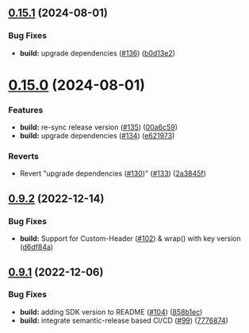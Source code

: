 ## [0.15.1](https://github.com/IBM/keyprotect-go-client/compare/v0.15.0...v0.15.1) (2024-08-01)


### Bug Fixes

* **build:** upgrade dependencies ([#136](https://github.com/IBM/keyprotect-go-client/issues/136)) ([b0d13e2](https://github.com/IBM/keyprotect-go-client/commit/b0d13e27d42106e3be6153634228cdfb380514ec))

# [0.15.0](https://github.com/IBM/keyprotect-go-client/compare/v0.14.3...v0.15.0) (2024-08-01)


### Features

* **build:** re-sync release version ([#135](https://github.com/IBM/keyprotect-go-client/issues/135)) ([00a6c59](https://github.com/IBM/keyprotect-go-client/commit/00a6c59d7174800a0f2ff7be2c3966580b550671))
* **build:** upgrade dependencies ([#134](https://github.com/IBM/keyprotect-go-client/issues/134)) ([e621973](https://github.com/IBM/keyprotect-go-client/commit/e621973855455b4290afe46603f67d3da5be885a))


### Reverts

* Revert "upgrade dependencies ([#130](https://github.com/IBM/keyprotect-go-client/issues/130))" ([#133](https://github.com/IBM/keyprotect-go-client/issues/133)) ([2a3845f](https://github.com/IBM/keyprotect-go-client/commit/2a3845fb9e80698bebc0d983e230427a57d90f36))

## [0.9.2](https://github.com/IBM/keyprotect-go-client/compare/v0.9.1...v0.9.2) (2022-12-14)


### Bug Fixes

* **build:**  Support for Custom-Header ([#102](https://github.com/IBM/keyprotect-go-client/issues/102)) & wrap() with key version ([d6df84a](https://github.com/IBM/keyprotect-go-client/commit/d6df84af4c56ddcb1543eb91151942db5d5f1d28))

## [0.9.1](https://github.com/IBM/keyprotect-go-client/compare/v0.9.0...v0.9.1) (2022-12-06)


### Bug Fixes

* **build:** adding SDK version to README ([#104](https://github.com/IBM/keyprotect-go-client/issues/104)) ([858b1ec](https://github.com/IBM/keyprotect-go-client/commit/858b1ecbb328d4c463b0473a1758141b92e44fe1))
* **build:** integrate semantic-release based CI/CD ([#99](https://github.com/IBM/keyprotect-go-client/issues/99)) ([7776874](https://github.com/IBM/keyprotect-go-client/commit/77768745c974db99468e98a39f3981e264702609))
